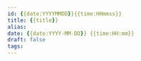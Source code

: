 ```yaml
---
id: {{date:YYYYMMDD}}{{time:HHmmss}}
title: {{title}}
alias: 
date: {{date:YYYY-MM-DD}} {{time:HH:mm}}
draft: false
tags: 
---
```

